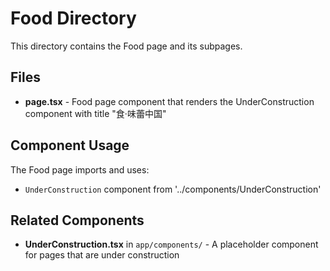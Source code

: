 # Food Directory

This directory contains the Food page and its subpages.

## Files

- **page.tsx** - Food page component that renders the UnderConstruction component with title "食·味蕾中国"


## Component Usage

The Food page imports and uses:
- `UnderConstruction` component from '../components/UnderConstruction'

## Related Components

- **UnderConstruction.tsx** in `app/components/` - A placeholder component for pages that are under construction
